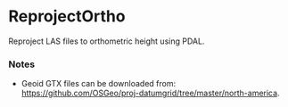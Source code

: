 # ReprojectOrtho
Reproject LAS files to orthometric height using PDAL.

### Notes
- Geoid GTX files can be downloaded from: https://github.com/OSGeo/proj-datumgrid/tree/master/north-america.
